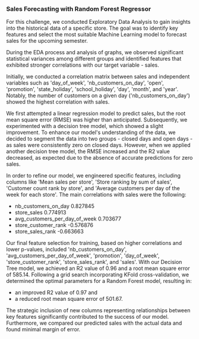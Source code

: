 ### Sales Forecasting with Random Forest Regressor

For this challenge, we conducted Exploratory Data Analysis to gain insights into the historical data of a specific store. The goal was to identify key features and select the most suitable Machine Learning model to forecast sales for the upcoming semester.

During the EDA process and analysis of graphs, we observed significant statistical variances among different groups and identified features that exhibited stronger correlations with our target variable - sales.

Initially, we conducted a correlation matrix between sales and independent variables such as 'day_of_week', 'nb_customers_on_day', 'open', 'promotion', 'state_holiday', 'school_holiday', 'day', 'month', and 'year'. Notably, the number of customers on a given day ('nb_customers_on_day') showed the highest correlation with sales.

We first attempted a linear regression model to predict sales, but the root mean square error (RMSE) was higher than anticipated. Subsequently, we experimented with a decision tree model, which showed a slight improvement.
To enhance our model's understanding of the data, we decided to segment the data into two groups - closed days and open days - as sales were consistently zero on closed days. However, when we applied another decision tree model, the RMSE increased and the R2 value decreased, as expected due to the absence of accurate predictions for zero sales.

In order to refine our model, we engineered specific features, including columns like 'Mean sales per store', 'Store ranking by sum of sales', 'Customer count rank by store', and 'Average customers per day of the week for each store'. The main correlations with sales were the following:
  - nb_customers_on_day              0.827845
  - store_sales                      0.774913
  - avg_customers_per_day_of_week    0.703677
  - store_customer_rank             -0.576876
  - store_sales_rank                -0.663663

Our final feature selection for training, based on higher correlations and lower p-values, included 'nb_customers_on_day', 'avg_customers_per_day_of_week', 'promotion', 'day_of_week', 'store_customer_rank', 'store_sales_rank', and 'sales'.
With our Decision Tree model, we achieved an R2 value of 0.96 and a root mean square error of 585.14. Following a grid search incorporating KFold cross-validation, we determined the optimal parameters for a Random Forest model, resulting in: 
- an improved R2 value of 0.97 and
- a reduced root mean square error of 501.67.

The strategic inclusion of new columns representing relationships between key features significantly contributed to the success of our model.
Furthermore, we compared our predicted sales with the actual data and found minimal margin of error.
